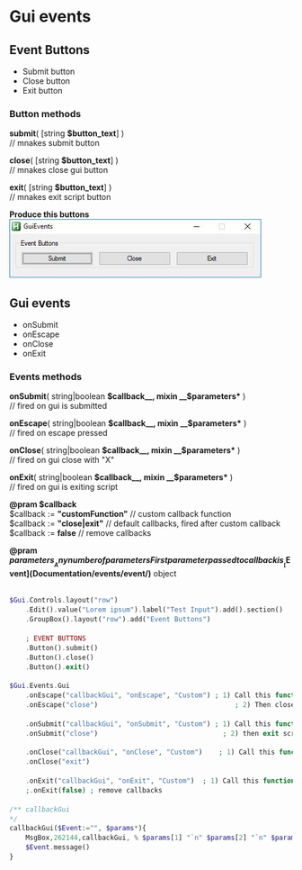 # Gui events

## Event Buttons

* Submit button
* Close button
* Exit button

### Button methods

__submit__( [string __$button_text__] )  
//  mnakes submit button  

__close__( [string __$button_text__] )  
//  mnakes close gui button  

__exit__( [string __$button_text__] )  
//  mnakes exit script button  

__Produce this buttons__  
![event-buttons](https://github.com/vilbur/ahk-vilgui/blob/master/Documentation/events/gui/eventn-buttons.jpeg?raw=true "Event buttons")  

## Gui events

* onSubmit 
* onEscape
* onClose
* onExit

### Events methods

__onSubmit__( string|boolean __$callback__, mixin __$parameters*__ )  
// fired on gui is submitted  

__onEscape__( string|boolean __$callback__, mixin __$parameters*__ )  
// fired on escape pressed  

__onClose__( string|boolean __$callback__, mixin __$parameters*__ )  
// fired on gui close with "X"  

__onExit__( string|boolean __$callback__, mixin __$parameters*__ )  
// fired on gui is exiting script  

__@pram $callback__  
$callback := __"customFunction"__ // custom callback function  
$callback := __"close|exit"__ // default callbacks, fired after custom callback  
$callback := __false__ // remove callbacks  

__@pram $parameters__  
Any number of parameters  
First parameter passed to callback is __[$Event](Documentation/events/event/)__ object  

``` php

$Gui.Controls.layout("row")
	.Edit().value("Lorem ipsum").label("Test Input").add().section()
	.GroupBox().layout("row").add("Event Buttons")

	; EVENT BUTTONS
	.Button().submit()
	.Button().close()
	.Button().exit()			
	
$Gui.Events.Gui
	.onEscape("callbackGui", "onEscape", "Custom") ; 1) Call this function on Escape pressed
	.onEscape("close")                                  ; 2) Then close gui window
	
	.onSubmit("callbackGui", "onSubmit", "Custom") ; 1) Call this function on onSubmit pressed
	.onSubmit("close")                               ; 2) then exit script
	
	.onClose("callbackGui", "onClose", "Custom")	; 1) Call this function on window closed
	.onClose("exit")                                         

	.onExit("callbackGui", "onExit", "Custom")	; 1) Call this function on exiting script
	;.onExit(false)	; remove callbacks

/** callbackGui
*/
callbackGui($Event:="", $params*){
	MsgBox,262144,callbackGui, % $params[1] "`n" $params[2] "`n" $params[3],5
	$Event.message()
}


```  